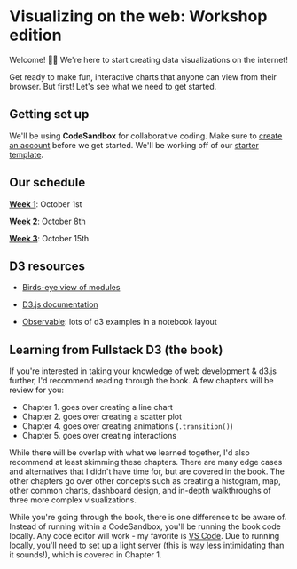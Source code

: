 # Visualizing on the web: Workshop edition

Welcome! 🙋‍♀️ We're here to start creating data visualizations on the internet!

Get ready to make fun, interactive charts that anyone can view from their browser. But first! Let's see what we need to get started.

## Getting set up

We'll be using **CodeSandbox** for collaborative coding. Make sure to [create an account](https://codesandbox.io/signin) before we get started. We'll be working off of our [starter template](https://codesandbox.io/s/d3-workshop-mnn9f?file=/index.html).


## Our schedule

[**Week 1**](./schedule/week1.md): October 1st

[**Week 2**](./schedule/week2.md): October 8th

[**Week 3**](./schedule/week3.md): October 15th


## D3 resources

- [Birds-eye view of modules](https://wattenberger.com/blog/d3)

- [D3.js documentation](https://github.com/d3/d3/wiki)

- [Observable](https://observablehq.com/@d3/gallery): lots of d3 examples in a notebook layout

## Learning from Fullstack D3 (the book)

If you're interested in taking your knowledge of web development & d3.js further, I'd recommend reading through the book. A few chapters will be review for you:

- Chapter 1. goes over creating a line chart
- Chapter 2. goes over creating a scatter plot
- Chapter 4. goes over creating animations (`.transition()`)
- Chapter 5. goes over creating interactions

While there will be overlap with what we learned together, I'd also recommend at least skimming these chapters. There are many edge cases and alternatives that I didn't have time for, but are covered in the book. The other chapters go over other concepts such as creating a histogram, map, other common charts, dashboard design, and in-depth walkthroughs of three more complex visualizations.

While you're going through the book, there is one difference to be aware of. Instead of running within a CodeSandbox, you'll be running the book code locally. Any code editor will work - my favorite is [VS Code](https://code.visualstudio.com/). Due to running locally, you'll need to set up a light server (this is way less intimidating than it sounds!), which is covered in Chapter 1.